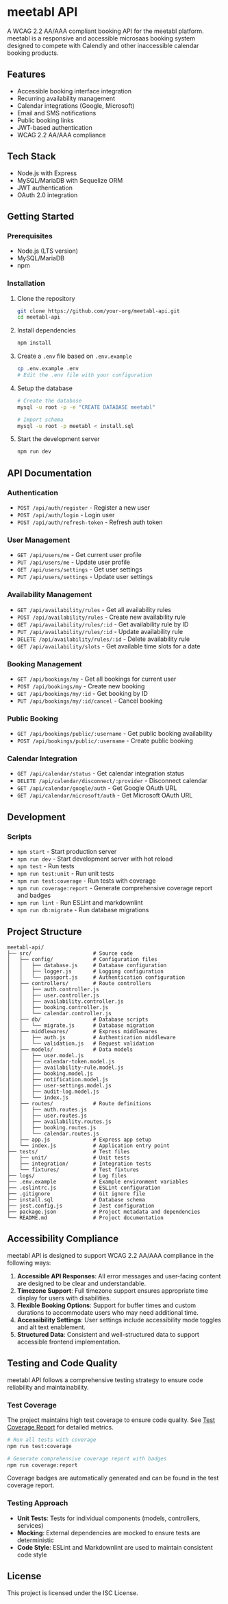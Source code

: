 # meetabl API

A WCAG 2.2 AA/AAA compliant booking API for the meetabl platform. meetabl is a responsive and accessible microsaas booking system designed to compete with Calendly and other inaccessible calendar booking products.

## Features

- Accessible booking interface integration
- Recurring availability management
- Calendar integrations (Google, Microsoft)
- Email and SMS notifications
- Public booking links
- JWT-based authentication
- WCAG 2.2 AA/AAA compliance

## Tech Stack

- Node.js with Express
- MySQL/MariaDB with Sequelize ORM
- JWT authentication
- OAuth 2.0 integration

## Getting Started

### Prerequisites

- Node.js (LTS version)
- MySQL/MariaDB
- npm

### Installation

1. Clone the repository
   ```bash
   git clone https://github.com/your-org/meetabl-api.git
   cd meetabl-api
   ```

2. Install dependencies
   ```bash
   npm install
   ```

3. Create a `.env` file based on `.env.example`
   ```bash
   cp .env.example .env
   # Edit the .env file with your configuration
   ```

4. Setup the database
   ```bash
   # Create the database
   mysql -u root -p -e "CREATE DATABASE meetabl"
   
   # Import schema
   mysql -u root -p meetabl < install.sql
   ```

5. Start the development server
   ```bash
   npm run dev
   ```

## API Documentation

### Authentication

- `POST /api/auth/register` - Register a new user
- `POST /api/auth/login` - Login user
- `POST /api/auth/refresh-token` - Refresh auth token

### User Management

- `GET /api/users/me` - Get current user profile
- `PUT /api/users/me` - Update user profile
- `GET /api/users/settings` - Get user settings
- `PUT /api/users/settings` - Update user settings

### Availability Management

- `GET /api/availability/rules` - Get all availability rules
- `POST /api/availability/rules` - Create new availability rule
- `GET /api/availability/rules/:id` - Get availability rule by ID
- `PUT /api/availability/rules/:id` - Update availability rule
- `DELETE /api/availability/rules/:id` - Delete availability rule
- `GET /api/availability/slots` - Get available time slots for a date

### Booking Management

- `GET /api/bookings/my` - Get all bookings for current user
- `POST /api/bookings/my` - Create new booking
- `GET /api/bookings/my/:id` - Get booking by ID
- `PUT /api/bookings/my/:id/cancel` - Cancel booking

### Public Booking

- `GET /api/bookings/public/:username` - Get public booking availability
- `POST /api/bookings/public/:username` - Create public booking

### Calendar Integration

- `GET /api/calendar/status` - Get calendar integration status
- `DELETE /api/calendar/disconnect/:provider` - Disconnect calendar
- `GET /api/calendar/google/auth` - Get Google OAuth URL
- `GET /api/calendar/microsoft/auth` - Get Microsoft OAuth URL

## Development

### Scripts

- `npm start` - Start production server
- `npm run dev` - Start development server with hot reload
- `npm test` - Run tests
- `npm run test:unit` - Run unit tests
- `npm run test:coverage` - Run tests with coverage
- `npm run coverage:report` - Generate comprehensive coverage report and badges
- `npm run lint` - Run ESLint and markdownlint
- `npm run db:migrate` - Run database migrations

## Project Structure

```
meetabl-api/
├── src/                    # Source code
│   ├── config/             # Configuration files
│   │   ├── database.js     # Database configuration
│   │   ├── logger.js       # Logging configuration
│   │   └── passport.js     # Authentication configuration
│   ├── controllers/        # Route controllers
│   │   ├── auth.controller.js
│   │   ├── user.controller.js
│   │   ├── availability.controller.js
│   │   ├── booking.controller.js
│   │   └── calendar.controller.js
│   ├── db/                 # Database scripts
│   │   └── migrate.js      # Database migration
│   ├── middlewares/        # Express middlewares
│   │   ├── auth.js         # Authentication middleware
│   │   └── validation.js   # Request validation
│   ├── models/             # Data models
│   │   ├── user.model.js
│   │   ├── calendar-token.model.js
│   │   ├── availability-rule.model.js
│   │   ├── booking.model.js
│   │   ├── notification.model.js
│   │   ├── user-settings.model.js
│   │   ├── audit-log.model.js
│   │   └── index.js
│   ├── routes/             # Route definitions
│   │   ├── auth.routes.js
│   │   ├── user.routes.js
│   │   ├── availability.routes.js
│   │   ├── booking.routes.js
│   │   └── calendar.routes.js
│   ├── app.js              # Express app setup
│   └── index.js            # Application entry point
├── tests/                  # Test files
│   ├── unit/               # Unit tests
│   ├── integration/        # Integration tests
│   └── fixtures/           # Test fixtures
├── logs/                   # Log files
├── .env.example            # Example environment variables
├── .eslintrc.js            # ESLint configuration
├── .gitignore              # Git ignore file
├── install.sql             # Database schema
├── jest.config.js          # Jest configuration
├── package.json            # Project metadata and dependencies
└── README.md               # Project documentation
```

## Accessibility Compliance

meetabl API is designed to support WCAG 2.2 AA/AAA compliance in the following ways:

1. **Accessible API Responses**: All error messages and user-facing content are designed to be clear and understandable.
2. **Timezone Support**: Full timezone support ensures appropriate time display for users with disabilities.
3. **Flexible Booking Options**: Support for buffer times and custom durations to accommodate users who may need additional time.
4. **Accessibility Settings**: User settings include accessibility mode toggles and alt text enablement.
5. **Structured Data**: Consistent and well-structured data to support accessible frontend implementation.

## Testing and Code Quality

meetabl API follows a comprehensive testing strategy to ensure code reliability and maintainability.

### Test Coverage

The project maintains high test coverage to ensure code quality. See [Test Coverage Report](docs/TEST_COVERAGE.md) for detailed metrics.

```bash
# Run all tests with coverage
npm run test:coverage

# Generate comprehensive coverage report with badges
npm run coverage:report
```

Coverage badges are automatically generated and can be found in the test coverage report.

### Testing Approach

- **Unit Tests**: Tests for individual components (models, controllers, services)
- **Mocking**: External dependencies are mocked to ensure tests are deterministic
- **Code Style**: ESLint and Markdownlint are used to maintain consistent code style

## License

This project is licensed under the ISC License.